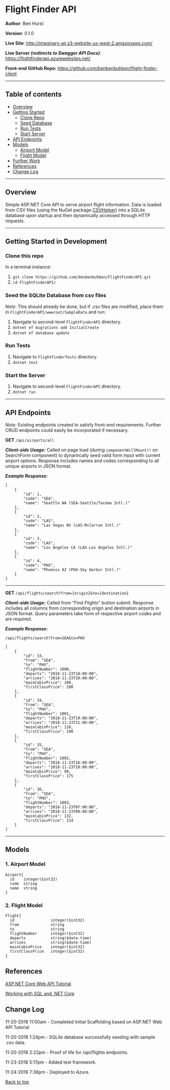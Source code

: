 # Flight Finder API
<a id="top"></a>
**Author**: Ben Hurst

**Version**: 0.1.0

**Live Site**: http://imaginary-air.s3-website-us-west-2.amazonaws.com/

**Live Server ***(redirects to Swagger API Docs)*****: https://flightfinderapi.azurewebsites.net/

**Front-end GitHub Repo:** https://github.com/benbenbuhben/flight-finder-client
___

## Table of contents
* [Overview](#overview)
* [Getting Started](#gettingStarted)
  * [Clone Repo](#clone)
  * [Seed Database](#seed)
  * [Run Tests](#test)
  * [Start Server](#run)
* [API Endpoints](#endpoints)
* [Models](#models)
  * [Airport Model](#airport-model)
  * [Flight Model](#flight-model)
* [Further Work](#further-work)
* [References](#references)
* [Change Log](#change-log)

___

<a id="overview"></a>
## Overview

Simple ASP.NET Core API to serve airport flight information. Data is loaded from CSV files (using the NuGet package [CSVHelper](https://joshclose.github.io/CsvHelper/)) into a SQLite database upon startup and then dynamically accessed through HTTP requests.

___

<a id="gettingStarted"></a>
## Getting Started in Development

<a id="clone"></a>

### Clone this repo

In a terminal instance:

1. ```git clone https://github.com/benbenbuhben/FlightFinderAPI.git```
2. ```cd FlightFinderAPI/```

<a id="seed"></a>

### Seed the SQLite Database from csv files

*Note*: This should already be done, but if .csv files are modified, place them in ```FlightFinderAPI/wwwroot/SampleData``` and run:

1. Navigate to second-level ```FlightFinderAPI``` directory.
2. ```dotnet ef migrations add InitialCreate```
3. ```dotnet ef database update```

<a id="test"></a>

### Run Tests

1. Navigate to ```FlightFinderTests``` directory.
2. ```dotnet test```

<a id="run"></a>

### Start the Server

1. Navigate to second-level ```FlightFinderAPI``` directory.
2. ```dotnet run```

___
<a id="endpoints"></a>
## API Endpoints

*Note:* Existing endpoints created to satisfy front-end requirements. Further CRUD endpoints could easily be incorporated if necessary.

**GET** `/api/airports/all`

***Client-side Usage:*** Called on page load (during ```componentWillMount()``` on SearchForm component) to dynamically seed valid form input with current airport options. Response includes names and codes corresponding to all unique airports in JSON format.

***Example Response:***

    [
        {
            "id": 1,
            "code": "SEA",
            "name": "Seattle WA (SEA-Seattle/Tacoma Intl.)"
        },
        {
            "id": 2,
            "code": "LAS",
            "name": "Las Vegas NV (LAS-McCarran Intl.)"
        },
        {
            "id": 3,
            "code": "LAX",
            "name": "Los Angeles CA (LAX-Los Angeles Intl.)"
        },
        {
            "id": 4,
            "code": "PHX",
            "name": "Phoenix AZ (PHX-Sky Harbor Intl.)"
        }
    ]

___

**GET** `/api/flights/search?from={origin}&to={destination}`

***Client-side Usage:*** Called from "Find Flights" button submit. Response includes all columns from corresponding origin and destination airports in JSON format. Query parameters take form of respective airport codes and are required.

***Example Response:***

`/api/flights/search?from=SEA&to=PHX`

    [
        {
            "id": 33,
            "from": "SEA",
            "to": "PHX",
            "flightNumber": 1000,
            "departs": "2018-11-23T18:00:00",
            "arrives": "2018-11-23T20:00:00",
            "mainCabinPrice": 100,
            "firstClassPrice": 200
        },
        {
            "id": 34,
            "from": "SEA",
            "to": "PHX",
            "flightNumber": 1001,
            "departs": "2018-11-23T19:00:00",
            "arrives": "2018-11-23T21:00:00",
            "mainCabinPrice": 110,
            "firstClassPrice": 190
        },
        {
            "id": 35,
            "from": "SEA",
            "to": "PHX",
            "flightNumber": 1002,
            "departs": "2018-11-23T16:00:00",
            "arrives": "2018-11-23T18:00:00",
            "mainCabinPrice": 99,
            "firstClassPrice": 175
        },
        {
            "id": 36,
            "from": "SEA",
            "to": "PHX",
            "flightNumber": 1003,
            "departs": "2018-11-23T07:00:00",
            "arrives": "2018-11-23T09:00:00",
            "mainCabinPrice": 132,
            "firstClassPrice": 214
        }
    ]
___
<a id="models"></a>
## Models

<a id="airport-model"></a>

### 1. Airport Model
    Airport{
      id	integer($int32)
      code	string
      name	string
    }
    
<a id="flight-model"></a>

### 2. Flight Model
    Flight{
      id                integer($int32)
      from              string
      to                string
      flightNumber      integer($int32)
      departs           string($date-time)
      arrives           string($date-time)
      mainCabinPrice    integer($int32)
      firstClassPrice   integer($int32)
    }

<a id="references"></a> 
## References

[ASP.NET Core Web API Tutorial](https://docs.microsoft.com/en-us/aspnet/core/tutorials/web-api-vsc?view=aspnetcore-2.1)

[Working with SQL and .NET Core](https://docs.microsoft.com/en-us/aspnet/core/tutorials/first-mvc-app/working-with-sql?tabs=aspnetcore2x&view=aspnetcore-2.1)

<a id="change-log"></a> 
## Change Log

11-20-2018 11:00am - Completed Initial Scaffolding based on ASP.NET Web API Tutorial

11-20-2018 1:24pm - SQLite database successfully seeding with sample .csv data.

11-20-2018 2:22pm - Proof of life for /api/flights endpoints.

11-23-2018 5:17pm - Added test framework.

11-24-2018 7:38pm - Deployed to Azure.

[Back to top](#top)